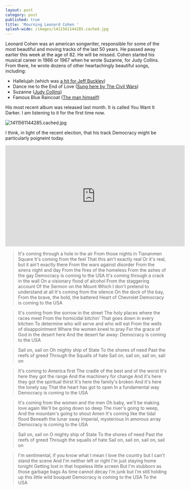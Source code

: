 ```yaml
---
layout: post
category: post
published: true
title: 'Mourning Leonard Cohen '
splash-wide: /images/1411561144285.cached.jpg
---
```

Leonard Cohen was an american songwriter, responsible for some of the most beautiful and moving tracks of the last 50 years. He passed away earlier this week at the age of 82. He will be missed. Cohen started his musical career in 1966 or 1967 when he wrote Suzanne, for Judy Collins. From there, he wrote dozens of other heartachingly beautiful songs, including: 

- Hallelujah (which was [a hit for Jeff Buckley](https://www.youtube.com/watch?v=y8AWFf7EAc4)) 
- Dance me to the End of Love ([Sung here by The Civil Wars](https://www.youtube.com/watch?v=W0LZ4wMV3zw)) 
- Suzanne ([Judy Collins](https://www.youtube.com/watch?v=pyVavcfAzN8)) 
- Famous Blue Raincoat ([The man himself](https://www.youtube.com/watch?v=ohk3DP5fMCg)) 

His most recent album was released last month. It is called You Want It Darker. I am listening to it for the first time now. 

![1411561144285.cached.jpg]({{site.baseurl}}/images/1411561144285.cached.jpg)



I think, in light of the recent election, that his track Democracy might be particularly poigneint today. 

<iframe width="560" height="315" src="https://www.youtube.com/embed/DU-RuR-qO4Y" frameborder="0" allowfullscreen></iframe>

> It's coming through a hole in the air
From those nights in Tiananmen Square
It's coming from the feel
That this ain't exactly real
Or it's real, but it ain't exactly there
From the wars against disorder
From the sirens night and day
From the fires of the homeless
From the ashes of the gay
Democracy is coming to the USA
It's coming through a crack in the wall
On a visionary flood of alcohol
From the staggering account
Of the Sermon on the Mount
Which I don't pretend to understand at all
It's coming from the silence
On the dock of the bay,
From the brave, the bold, the battered
Heart of Chevrolet
Democracy is coming to the USA

>It's coming from the sorrow in the street
The holy places where the races meet
From the homicidal bitchin'
That goes down in every kitchen
To determine who will serve and who will eat
From the wells of disappointment
Where the women kneel to pray
For the grace of God in the desert here
And the desert far away:
Democracy is coming to the USA

>Sail on, sail on
Oh mighty ship of State
To the shores of need
Past the reefs of greed
Through the Squalls of hate
Sail on, sail on, sail on, sail on

>It's coming to America first
The cradle of the best and of the worst
It's here they got the range
And the machinery for change
And it's here they got the spiritual thirst
It's here the family's broken
And it's here the lonely say
That the heart has got to open
In a fundamental way
Democracy is coming to the USA

>It's coming from the women and the men
Oh baby, we'll be making love again
We'll be going down so deep
The river's going to weep,
And the mountain's going to shout Amen
It's coming like the tidal flood
Beneath the lunar sway
Imperial, mysterious
In amorous array
Democracy is coming to the USA

>Sail on, sail on
O mighty ship of State
To the shores of need
Past the reefs of greed
Through the squalls of hate
Sail on, sail on, sail on, sail on

>I'm sentimental, if you know what I mean
I love the country but I can't stand the scene
And I'm neither left or right
I'm just staying home tonight
Getting lost in that hopeless little screen
But I'm stubborn as those garbage bags
As time cannot decay
I'm junk but I'm still holding up this little wild bouquet
Democracy is coming to the USA
To the USA
